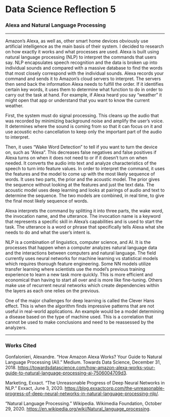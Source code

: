 # Data Science Reflection 5
### Alexa and Natural Language Processing
-------
Amazon’s Alexa, as well as, other smart home devices obviously use artificial intelligence as the main basis of their system. I decided to research on how exactly it works and what processes are used. Alexa is built using natural language processing (NLP) to interpret the commands that users say. NLP encapsulates speech recognition and the data is broken up into individual sounds and compared with a massive database to find the words that most closely correspond with the individual sounds. Alexa records your command and sends it to Amazon’s cloud servers to interpret. The servers then send back the information Alexa needs to fulfill the order.
If it identifies certain key words, it uses them to determine what function to do in order to carry out the task at hand. For example, if Alexa heard you say “weather” it might open that app or understand that you want to know the current weather. 

First, the system must do signal processing. This cleans up the audio that was recorded by minimizing background noise and amplify the user’s voice. It determines where the sound is coming from so that it can focus on it and use acoustic echo cancellation to keep only the important part of the audio to interpret. 

Then, it uses “Wake Word Detection” to tell if you want to turn the device on, such as “Alexa”. This decreases false negatives and false positives if Alexa turns on when it does not need to or if it doesn’t turn on when needed. It converts the audio into text and analyze characteristics of the speech to turn into feature values. In order to interpret the command, it uses the features and the model to come up with the most likely sequence of words. It uses two parts, the prior and the acoustic model. The prior gives the sequence without looking at the features and just the text data. The acoustic model uses deep learning and looks at pairings of audio and text to determine the sequence. The two models are combined, in real time, to give the final most likely sequence of words. 

Alexa interprets the command by splitting it into three parts, the wake word, the invocation name, and the utterance. The invocation name is a keyword that represents a specific skill in Alexa’s capabilities and is used to start the task. The utterance is a word or phrase that specifically tells Alexa what she needs to do and what the user’s intent is.  

NLP is a combination of linguistics, computer science, and AI. It is the processes that happen when a computer analyzes natural language data and the interactions between computers and natural language. The field currently uses neural networks for machine learning vs statistical models which requires thorough feature engineering. Some NN models utilize transfer learning where scientists use the model’s previous training experience to learn a new task more quickly. This is more efficient and economical than having to start all over and is more like fine-tuning. Others make use of recurrent neural networks which create dependencies within the layers as each one relies on the previous. 

One of the major challenges for deep learning is called the Clever Hans effect. This is when the algorithm finds impressive patterns that are not useful in real-world applications. An example would be a model determining a disease based on the type of machine used. This is a correlation that cannot be used to make conclusions and need to be reassessed by the analyzers. 

-------
### Works Cited

Gonfalonieri, Alexandre. “How Amazon Alexa Works? Your Guide to Natural Language Processing (AI).” Medium. Towards Data Science, December 31, 2018. https://towardsdatascience.com/how-amazon-alexa-works-your-guide-to-natural-language-processing-ai-7506004709d3. 

Marketing, Exxact. “The Unreasonable Progress of Deep Neural Networks in NLP.” Exxact, June 3, 2020. https://blog.exxactcorp.com/the-unreasonable-progress-of-deep-neural-networks-in-natural-language-processing-nlp/. 

“Natural Language Processing.” Wikipedia. Wikimedia Foundation, October 29, 2020. https://en.wikipedia.org/wiki/Natural_language_processing. 
